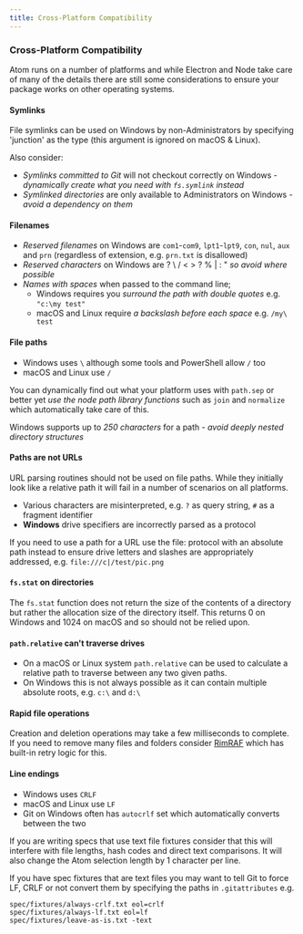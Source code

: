 ```yaml
---
title: Cross-Platform Compatibility
---
```

### Cross-Platform Compatibility

Atom runs on a number of platforms and while Electron and Node take care of many of the details there are still some considerations to ensure your package works on other operating systems.

#### Symlinks

File symlinks can be used on Windows by non-Administrators by specifying 'junction' as the type (this argument is ignored on macOS & Linux).

Also consider:

* *Symlinks committed to Git* will not checkout correctly on Windows - _dynamically create what you need with `fs.symlink` instead_
* *Symlinked directories* are only available to Administrators on Windows - _avoid a dependency on them_

#### Filenames

* *Reserved filenames* on Windows are `com1`-`com9`, `lpt1`-`lpt9`, `con`, `nul`, `aux` and `prn` (regardless of extension, e.g. `prn.txt` is disallowed)
* *Reserved characters* on Windows are ? \ / < > ? % | : "  _so avoid where possible_
* *Names with spaces* when passed to the command line;
    * Windows requires you _surround the path with double quotes_ e.g. `"c:\my test"`
    * macOS and Linux require _a backslash before each space_ e.g. `/my\ test`

#### File paths

* Windows uses `\` although some tools and PowerShell allow `/` too
* macOS and Linux use `/`

You can dynamically find out what your platform uses with `path.sep` or better yet _use the node path library functions_ such as `join` and `normalize` which automatically take care of this.

Windows supports up to *250 characters* for a path - _avoid deeply nested directory structures_

#### Paths are not URLs

URL parsing routines should not be used on file paths. While they initially look like a relative path it will fail in a number of scenarios on all platforms.

* Various characters are misinterpreted, e.g. `?` as query string, `#` as a fragment identifier
* **Windows** drive specifiers are incorrectly parsed as a protocol

If you need to use a path for a URL use the file: protocol with an absolute path instead to ensure drive letters and slashes are appropriately addressed, e.g. `file:///c|/test/pic.png`

#### `fs.stat` on directories

The `fs.stat` function does not return the size of the contents of a directory but rather the allocation size of the directory itself. This returns 0 on Windows and 1024 on macOS and so should not be relied upon.

#### `path.relative` can't traverse drives

* On a macOS or Linux system `path.relative` can be used to calculate a relative path to traverse between any two given paths.
* On Windows this is not always possible as it can contain multiple absolute roots, e.g. `c:\` and `d:\`

#### Rapid file operations

Creation and deletion operations may take a few milliseconds to complete. If you need to remove many files and folders consider [RimRAF](https://www.npmjs.com/package/rimraf) which has built-in retry logic for this.

#### Line endings

* Windows uses `CRLF`
* macOS and Linux use `LF`
* Git on Windows often has `autocrlf` set which automatically converts between the two

If you are writing specs that use text file fixtures consider that this will interfere with file lengths, hash codes and direct text comparisons. It will also change the Atom selection length by 1 character per line.

If you have spec fixtures that are text files you may want to tell Git to force LF, CRLF or not convert them by specifying the paths in `.gitattributes` e.g.

```
spec/fixtures/always-crlf.txt eol=crlf
spec/fixtures/always-lf.txt eol=lf
spec/fixtures/leave-as-is.txt -text
```
